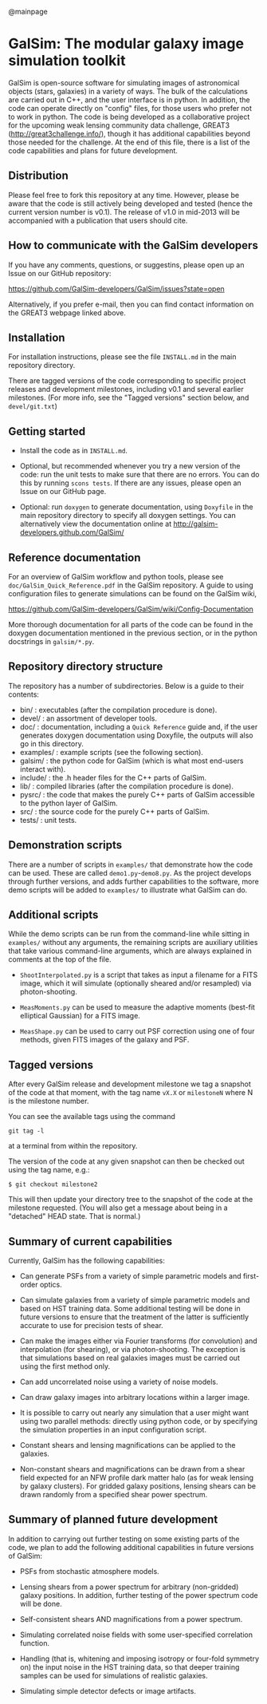 @mainpage

# GalSim: The modular galaxy image simulation toolkit

GalSim is open-source software for simulating images of astronomical objects
(stars, galaxies) in a variety of ways.  The bulk of the calculations are
carried out in C++, and the user interface is in python.  In addition, the code
can operate directly on "config" files, for those users who prefer not to work
in python.  The code is being developed as a collaborative project for the
upcoming weak lensing community data challenge, GREAT3
(http://great3challenge.info/), though it has additional capabilities beyond
those needed for the challenge.  At the end of this file, there is a list of the
code capabilities and plans for future development.


Distribution
------------

Please feel free to fork this repository at any time.  However, please be aware
that the code is still actively being developed and tested (hence the current
version number is v0.1).  The release of v1.0 in mid-2013 will be accompanied
with a publication that users should cite.


How to communicate with the GalSim developers
---------------------------------------------

If you have any comments, questions, or suggestins, please open up an Issue on
our GitHub repository:

https://github.com/GalSim-developers/GalSim/issues?state=open

Alternatively, if you prefer e-mail, then you can find contact information on
the GREAT3 webpage linked above.


Installation
------------

For installation instructions, please see the file `INSTALL.md` in the main
repository directory. 

There are tagged versions of the code corresponding to specific project releases
and development milestones, including v0.1 and several earlier milestones. (For
more info, see the "Tagged versions" section below, and `devel/git.txt`)


Getting started
---------------

* Install the code as in `INSTALL.md`.

* Optional, but recommended whenever you try a new version of the code: run the
unit tests to make sure that there are no errors.  You can do this by running
`scons tests`.  If there are any issues, please open an Issue on our GitHub page.

* Optional: run `doxygen` to generate documentation, using `Doxyfile` in the
main repository directory to specify all doxygen settings.  You can 
alternatively view the documentation online at
http://galsim-developers.github.com/GalSim/


Reference documentation
-----------------------

For an overview of GalSim workflow and python tools, please see 
`doc/GalSim_Quick_Reference.pdf` in the GalSim repository.  A guide to using
configuration files to generate simulations can be found on the GalSim wiki,

https://github.com/GalSim-developers/GalSim/wiki/Config-Documentation

More thorough documentation for all parts of the code can be found in the
doxygen documentation mentioned in the previous section, or in the python
docstrings in `galsim/*.py`.


Repository directory structure
------------------------------

The repository has a number of subdirectories. Below is a guide to their
contents:

* bin/ :      executables (after the compilation procedure is done).
* devel/ :    an assortment of developer tools.
* doc/ :      documentation, including a `Quick Reference` guide and, if the
              user generates doxygen documentation using Doxyfile, the outputs
              will also go in this directory.
* examples/ : example scripts (see the following section).
* galsim/ :   the python code for GalSim (which is what most end-users interact
              with).
* include/ :  the .h header files for the C++ parts of GalSim.
* lib/ :      compiled libraries (after the compilation procedure is done).
* pysrc/ :    the code that makes the purely C++ parts of GalSim accessible to
              the python layer of GalSim.
* src/ :      the source code for the purely C++ parts of GalSim.
* tests/ :    unit tests.


Demonstration scripts
---------------------

There are a number of scripts in `examples/` that demonstrate how the code can
be used.  These are called `demo1.py`-`demo8.py`.  As the project develops
through further versions, and adds further capabilities to the software, more
demo scripts will be added to `examples/` to illustrate what GalSim can do.


Additional scripts
------------------

While the demo scripts can be run from the command-line while sitting in
`examples/` without any arguments, the remaining scripts are auxiliary utilities
that take various command-line arguments, which are always explained in comments
at the top of the file.

* `ShootInterpolated.py` is a script that takes as input a filename for a FITS
image, which it will simulate (optionally sheared and/or resampled) via
photon-shooting.

* `MeasMoments.py` can be used to measure the adaptive moments (best-fit
elliptical Gaussian) for a FITS image.

* `MeasShape.py` can be used to carry out PSF correction using one of four
methods, given FITS images of the galaxy and PSF.


Tagged versions
---------------

After every GalSim release and development milestone we tag a snapshot of the 
code at that moment, with the tag name `vX.X` or `milestoneN` where N is the 
milestone number.

You can see the available tags using the command

    git tag -l

at a terminal from within the repository.

The version of the code at any given snapshot can then be checked out using the
tag name, e.g.:

    $ git checkout milestone2

This will then update your directory tree to the snapshot of the code at the 
milestone requested.  (You will also get a message about being in a "detached" 
HEAD state.  That is normal.)


Summary of current capabilities
-------------------------------

Currently, GalSim has the following capabilities:

* Can generate PSFs from a variety of simple parametric models and first-order
  optics.

* Can simulate galaxies from a variety of simple parametric models and based on
  HST training data.  Some additional testing will be done in future versions to
  ensure that the treatment of the latter is sufficiently accurate to use for
  precision tests of shear.

* Can make the images either via Fourier transforms (for convolution) and
  interpolation (for shearing), or via photon-shooting.  The exception is that
  simulations based on real galaxies images must be carried out using the first
  method only.

* Can add uncorrelated noise using a variety of noise models.

* Can draw galaxy images into arbitrary locations within a larger image.

* It is possible to carry out nearly any simulation that a user might want using
  two parallel methods: directly using python code, or by specifying the
  simulation properties in an input configuration script.

* Constant shears and lensing magnifications can be applied to the galaxies.

* Non-constant shears and magnifications can be drawn from a shear field
  expected for an NFW profile dark matter halo (as for weak lensing by galaxy
  clusters).  For gridded galaxy positions, lensing shears can be drawn randomly
  from a specified shear power spectrum.



Summary of planned future development
-------------------------------------

In addition to carrying out further testing on some existing parts of the code,
we plan to add the following additional capabilities in future versions of
GalSim:

* PSFs from stochastic atmosphere models.

* Lensing shears from a power spectrum for arbitrary (non-gridded) galaxy
  positions.  In addition, further testing of the power spectrum code will be
  done.

* Self-consistent shears AND magnifications from a power spectrum.

* Simulating correlated noise fields with some user-specified correlation
  function.

* Handling (that is, whitening and imposing isotropy or four-fold symmetry on)
  the input noise in the HST training data, so that deeper training samples can
  be used for simulations of realistic galaxies.

* Simulating simple detector defects or image artifacts.
